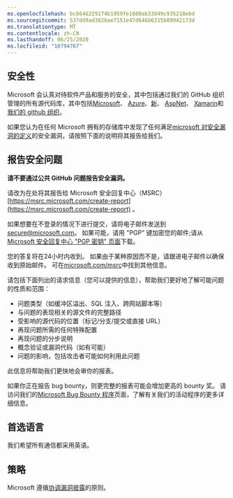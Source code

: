 ```yaml
---
ms.openlocfilehash: bc66462291f4b1959fe1080ab33849c935218ebd
ms.sourcegitcommit: 537dd9ad3826ae7151e47d646b6315b89942173d
ms.translationtype: MT
ms.contentlocale: zh-CN
ms.lasthandoff: 06/25/2020
ms.locfileid: "10794767"
---
```

<!-- BEGIN MICROSOFT SECURITY.MD V0.0.5 BLOCK -->

## 安全性

Microsoft 会认真对待软件产品和服务的安全，其中包括通过我们的 GitHub 组织管理的所有源代码库，其中包括[Microsoft](https://github.com/Microsoft)、 [Azure](https://github.com/Azure)、[新](https://github.com/dotnet)、 [AspNet](https://github.com/aspnet)、 [Xamarin](https://github.com/xamarin)和[我们的 github 组织](https://opensource.microsoft.com/)。

如果您认为在任何 Microsoft 拥有的存储库中发现了任何满足[microsoft 对安全漏洞的定义](https://docs.microsoft.com/en-us/previous-versions/tn-archive/cc751383(v=technet.10))的安全漏洞，请按照下面的说明将其报告给我们。

## 报告安全问题

**请不要通过公共 GitHub 问题报告安全漏洞。**

请改为在处将其报告给 Microsoft 安全回复中心（MSRC） [https://msrc.microsoft.com/create-report](https://msrc.microsoft.com/create-report) 。

如果想要在不登录的情况下进行提交，请将电子邮件发送到[secure@microsoft.com](mailto:secure@microsoft.com)。  如果可能，请用 "PGP" 键加密您的邮件;请从[Microsoft 安全回复中心 "PGP 密钥" 页面](https://www.microsoft.com/en-us/msrc/pgp-key-msrc)下载。

您的答复将在24小时内收到。 如果由于某种原因而不是，请跟进电子邮件以确保收到原始邮件。 可在[microsoft.com/msrc](https://www.microsoft.com/msrc)中找到其他信息。 

请包括下面列出的请求信息（您可以提供的信息），帮助我们更好地了解可能问题的性质和范围：

  * 问题类型（如缓冲区溢出、SQL 注入、跨网站脚本等）
  * 与问题的表现相关的源文件的完整路径
  * 受影响的源代码的位置（标记/分支/提交或直接 URL）
  * 再现问题所需的任何特殊配置
  * 再现问题的分步说明
  * 概念验证或漏洞代码（如有可能）
  * 问题的影响，包括攻击者可能如何利用此问题

此信息将帮助我们更快地会审你的报表。

如果你正在报告 bug bounty，则更完整的报表可能会增加更高的 bounty 奖。 请访问我们的[Microsoft Bug Bounty 程序](https://microsoft.com/msrc/bounty)页面，了解有关我们的活动程序的更多详细信息。

## 首选语言

我们希望所有通信都采用英语。

## 策略

Microsoft 遵循[协调漏洞披露](https://www.microsoft.com/en-us/msrc/cvd)的原则。

<!-- END MICROSOFT SECURITY.MD BLOCK -->